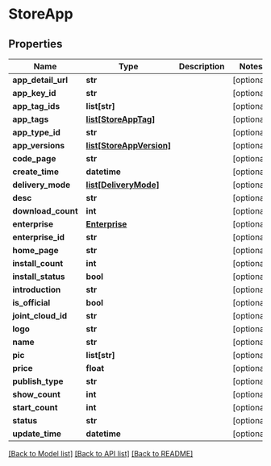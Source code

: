 # StoreApp

## Properties
Name | Type | Description | Notes
------------ | ------------- | ------------- | -------------
**app_detail_url** | **str** |  | [optional] 
**app_key_id** | **str** |  | [optional] 
**app_tag_ids** | **list[str]** |  | [optional] 
**app_tags** | [**list[StoreAppTag]**](StoreAppTag.md) |  | [optional] 
**app_type_id** | **str** |  | [optional] 
**app_versions** | [**list[StoreAppVersion]**](StoreAppVersion.md) |  | [optional] 
**code_page** | **str** |  | [optional] 
**create_time** | **datetime** |  | [optional] 
**delivery_mode** | [**list[DeliveryMode]**](DeliveryMode.md) |  | [optional] 
**desc** | **str** |  | [optional] 
**download_count** | **int** |  | [optional] 
**enterprise** | [**Enterprise**](Enterprise.md) |  | [optional] 
**enterprise_id** | **str** |  | [optional] 
**home_page** | **str** |  | [optional] 
**install_count** | **int** |  | [optional] 
**install_status** | **bool** |  | [optional] 
**introduction** | **str** |  | [optional] 
**is_official** | **bool** |  | [optional] 
**joint_cloud_id** | **str** |  | [optional] 
**logo** | **str** |  | [optional] 
**name** | **str** |  | [optional] 
**pic** | **list[str]** |  | [optional] 
**price** | **float** |  | [optional] 
**publish_type** | **str** |  | [optional] 
**show_count** | **int** |  | [optional] 
**start_count** | **int** |  | [optional] 
**status** | **str** |  | [optional] 
**update_time** | **datetime** |  | [optional] 

[[Back to Model list]](../README.md#documentation-for-models) [[Back to API list]](../README.md#documentation-for-api-endpoints) [[Back to README]](../README.md)


